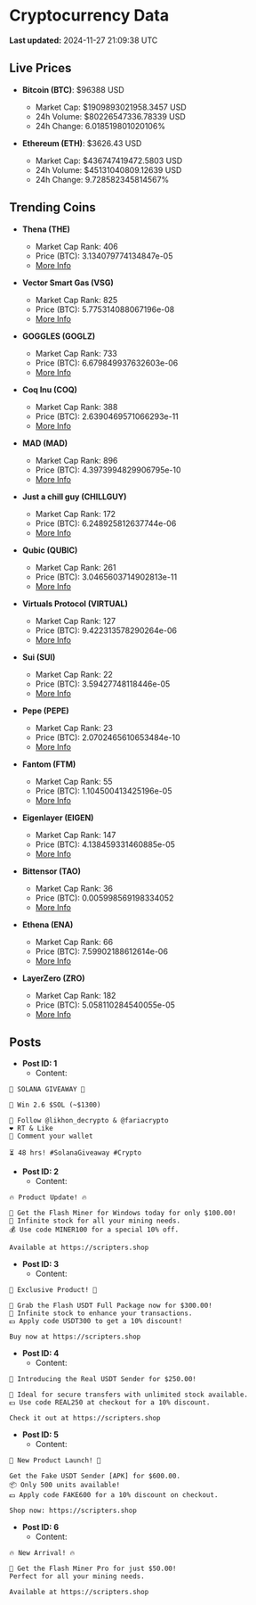 # Cryptocurrency Data

**Last updated:** 2024-11-27 21:09:38 UTC

## Live Prices
- **Bitcoin (BTC)**: $96388 USD
  - Market Cap: $1909893021958.3457 USD
  - 24h Volume: $80226547336.78339 USD
  - 24h Change: 6.018519801020106%

- **Ethereum (ETH)**: $3626.43 USD
  - Market Cap: $436747419472.5803 USD
  - 24h Volume: $45131040809.12639 USD
  - 24h Change: 9.728582345814567%

## Trending Coins
- **Thena (THE)**
  - Market Cap Rank: 406
  - Price (BTC): 3.134079774134847e-05
  - [More Info](https://www.coingecko.com/en/coins/thena)

- **Vector Smart Gas (VSG)**
  - Market Cap Rank: 825
  - Price (BTC): 5.775314088067196e-08
  - [More Info](https://www.coingecko.com/en/coins/vector-smart-gas)

- **GOGGLES (GOGLZ)**
  - Market Cap Rank: 733
  - Price (BTC): 6.679849937632603e-06
  - [More Info](https://www.coingecko.com/en/coins/goggles)

- **Coq Inu (COQ)**
  - Market Cap Rank: 388
  - Price (BTC): 2.6390469571066293e-11
  - [More Info](https://www.coingecko.com/en/coins/coq-inu)

- **MAD (MAD)**
  - Market Cap Rank: 896
  - Price (BTC): 4.3973994829906795e-10
  - [More Info](https://www.coingecko.com/en/coins/mad-2)

- **Just a chill guy (CHILLGUY)**
  - Market Cap Rank: 172
  - Price (BTC): 6.248925812637744e-06
  - [More Info](https://www.coingecko.com/en/coins/just-a-chill-guy)

- **Qubic (QUBIC)**
  - Market Cap Rank: 261
  - Price (BTC): 3.0465603714902813e-11
  - [More Info](https://www.coingecko.com/en/coins/qubic)

- **Virtuals Protocol (VIRTUAL)**
  - Market Cap Rank: 127
  - Price (BTC): 9.422313578290264e-06
  - [More Info](https://www.coingecko.com/en/coins/virtual-protocol)

- **Sui (SUI)**
  - Market Cap Rank: 22
  - Price (BTC): 3.59427748118446e-05
  - [More Info](https://www.coingecko.com/en/coins/sui)

- **Pepe (PEPE)**
  - Market Cap Rank: 23
  - Price (BTC): 2.0702465610653484e-10
  - [More Info](https://www.coingecko.com/en/coins/pepe)

- **Fantom (FTM)**
  - Market Cap Rank: 55
  - Price (BTC): 1.104500413425196e-05
  - [More Info](https://www.coingecko.com/en/coins/fantom)

- **Eigenlayer (EIGEN)**
  - Market Cap Rank: 147
  - Price (BTC): 4.138459331460885e-05
  - [More Info](https://www.coingecko.com/en/coins/eigenlayer)

- **Bittensor (TAO)**
  - Market Cap Rank: 36
  - Price (BTC): 0.005998569198334052
  - [More Info](https://www.coingecko.com/en/coins/bittensor)

- **Ethena (ENA)**
  - Market Cap Rank: 66
  - Price (BTC): 7.59902188612614e-06
  - [More Info](https://www.coingecko.com/en/coins/ethena)

- **LayerZero (ZRO)**
  - Market Cap Rank: 182
  - Price (BTC): 5.058110284540055e-05
  - [More Info](https://www.coingecko.com/en/coins/layerzero)

## Posts
- **Post ID: 1**
  - Content:
```
🚀 SOLANA GIVEAWAY 🚀

🎁 Win 2.6 $SOL (~$1300)

🤝 Follow @likhon_decrypto & @fariacrypto
❤️ RT & Like
💬 Comment your wallet

⏳ 48 hrs! #SolanaGiveaway #Crypto
```

- **Post ID: 2**
  - Content:
```
🔥 Product Update! 🔥

🚀 Get the Flash Miner for Windows today for only $100.00!
🔋 Infinite stock for all your mining needs.
💰 Use code MINER100 for a special 10% off.

Available at https://scripters.shop
```

- **Post ID: 3**
  - Content:
```
🎁 Exclusive Product! 🎁

💸 Grab the Flash USDT Full Package now for $300.00!
🎉 Infinite stock to enhance your transactions.
💵 Apply code USDT300 to get a 10% discount!

Buy now at https://scripters.shop
```

- **Post ID: 4**
  - Content:
```
💎 Introducing the Real USDT Sender for $250.00!

💼 Ideal for secure transfers with unlimited stock available.
💵 Use code REAL250 at checkout for a 10% discount.

Check it out at https://scripters.shop
```

- **Post ID: 5**
  - Content:
```
🚀 New Product Launch! 🚀

Get the Fake USDT Sender [APK] for $600.00.
📦 Only 500 units available!
💵 Apply code FAKE600 for a 10% discount on checkout.

Shop now: https://scripters.shop
```

- **Post ID: 6**
  - Content:
```
🔥 New Arrival! 🔥

💸 Get the Flash Miner Pro for just $50.00!
Perfect for all your mining needs.

Available at https://scripters.shop
```

